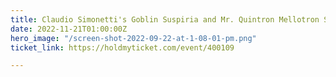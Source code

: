 ```yaml
---
title: Claudio Simonetti's Goblin Suspiria and Mr. Quintron Mellotron Set
date: 2022-11-21T01:00:00Z
hero_image: "/screen-shot-2022-09-22-at-1-08-01-pm.png"
ticket_link: https://holdmyticket.com/event/400109

---
```

